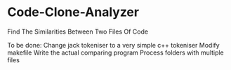# Code-Clone-Analyzer
Find The Similarities Between Two Files Of Code

To be done:
  Change jack tokeniser to a very simple c++ tokeniser
  Modify makefile
  Write the actual comparing program
  Process folders with multiple files
  
